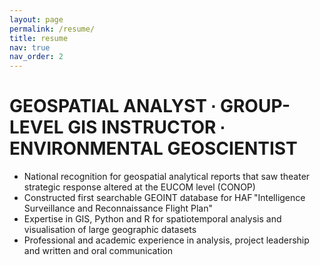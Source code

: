 ```yaml
---
layout: page
permalink: /resume/
title: resume
nav: true
nav_order: 2
---
```


# GEOSPATIAL  ANALYST ∙ GROUP-LEVEL GIS INSTRUCTOR ∙ ENVIRONMENTAL GEOSCIENTIST

* National recognition for geospatial analytical reports that saw theater strategic response altered at the EUCOM level (CONOP)
* Constructed first searchable GEOINT database for HAF "Intelligence Surveillance and Reconnaissance Flight Plan"
* Expertise in GIS, Python and R for spatiotemporal analysis and visualisation of large geographic datasets
* Professional and academic experience in analysis, project leadership and written and oral communication




